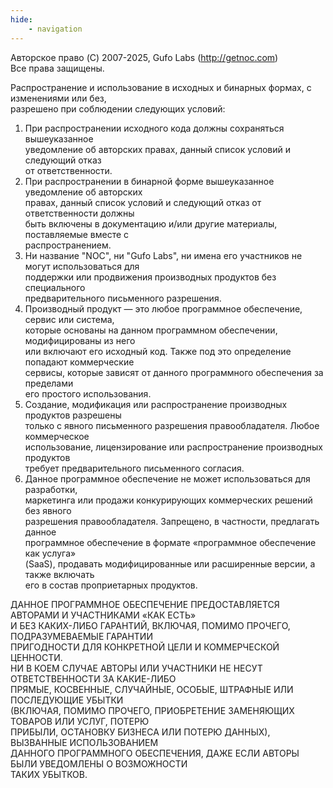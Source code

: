 ```yaml
---
hide:
    - navigation
---
```

Авторское право (C) 2007-2025, Gufo Labs (http://getnoc.com)  
Все права защищены.  

Распространение и использование в исходных и бинарных формах, с изменениями или без,  
разрешено при соблюдении следующих условий:  

1. При распространении исходного кода должны сохраняться вышеуказанное  
   уведомление об авторских правах, данный список условий и следующий отказ  
   от ответственности.  
2. При распространении в бинарной форме вышеуказанное уведомление об авторских  
   правах, данный список условий и следующий отказ от ответственности должны  
   быть включены в документацию и/или другие материалы, поставляемые вместе с  
   распространением.  
3. Ни название "NOC", ни "Gufo Labs", ни имена его участников не могут использоваться для  
   поддержки или продвижения производных продуктов без специального  
   предварительного письменного разрешения.  
4. Производный продукт — это любое программное обеспечение, сервис или система,  
   которые основаны на данном программном обеспечении, модифицированы из него  
   или включают его исходный код. Также под это определение попадают коммерческие  
   сервисы, которые зависят от данного программного обеспечения за пределами  
   его простого использования.  
5. Создание, модификация или распространение производных продуктов разрешены  
   только с явного письменного разрешения правообладателя. Любое коммерческое  
   использование, лицензирование или распространение производных продуктов  
   требует предварительного письменного согласия.  
6. Данное программное обеспечение не может использоваться для разработки,  
   маркетинга или продажи конкурирующих коммерческих решений без явного  
   разрешения правообладателя. Запрещено, в частности, предлагать данное  
   программное обеспечение в формате «программное обеспечение как услуга»  
   (SaaS), продавать модифицированные или расширенные версии, а также включать  
   его в состав проприетарных продуктов.  

ДАННОЕ ПРОГРАММНОЕ ОБЕСПЕЧЕНИЕ ПРЕДОСТАВЛЯЕТСЯ АВТОРАМИ И УЧАСТНИКАМИ «КАК ЕСТЬ»  
И БЕЗ КАКИХ-ЛИБО ГАРАНТИЙ, ВКЛЮЧАЯ, ПОМИМО ПРОЧЕГО, ПОДРАЗУМЕВАЕМЫЕ ГАРАНТИИ  
ПРИГОДНОСТИ ДЛЯ КОНКРЕТНОЙ ЦЕЛИ И КОММЕРЧЕСКОЙ ЦЕННОСТИ.  
НИ В КОЕМ СЛУЧАЕ АВТОРЫ ИЛИ УЧАСТНИКИ НЕ НЕСУТ ОТВЕТСТВЕННОСТИ ЗА КАКИЕ-ЛИБО  
ПРЯМЫЕ, КОСВЕННЫЕ, СЛУЧАЙНЫЕ, ОСОБЫЕ, ШТРАФНЫЕ ИЛИ ПОСЛЕДУЮЩИЕ УБЫТКИ  
(ВКЛЮЧАЯ, ПОМИМО ПРОЧЕГО, ПРИОБРЕТЕНИЕ ЗАМЕНЯЮЩИХ ТОВАРОВ ИЛИ УСЛУГ, ПОТЕРЮ  
ПРИБЫЛИ, ОСТАНОВКУ БИЗНЕСА ИЛИ ПОТЕРЮ ДАННЫХ), ВЫЗВАННЫЕ ИСПОЛЬЗОВАНИЕМ  
ДАННОГО ПРОГРАММНОГО ОБЕСПЕЧЕНИЯ, ДАЖЕ ЕСЛИ АВТОРЫ БЫЛИ УВЕДОМЛЕНЫ О ВОЗМОЖНОСТИ  
ТАКИХ УБЫТКОВ.  
